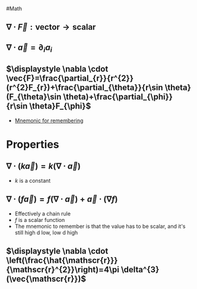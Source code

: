 #Math 
## $\displaystyle \nabla\cdot \vec{F}: \text{vector}\rightarrow \text{scalar}$
## $\displaystyle \nabla\cdot \vec{a}=\partial_{i}a_{i}$
## $\displaystyle \nabla \cdot \vec{F}=\frac{\partial_{r}}{r^{2}}(r^{2}F_{r})+\frac{\partial_{\theta}}{r\sin \theta}(F_{\theta}\sin \theta)+\frac{\partial_{\phi}}{r\sin \theta}F_{\phi}$
* [Mnemonic for remembering](http://individual.utoronto.ca/kzhu/writing/mnemonic_device.pdf)
# Properties
## $\displaystyle \nabla\cdot(k\vec{a})=k(\nabla\cdot \vec{a})$
* $\displaystyle k$ is a constant
## $\displaystyle \nabla \cdot (f\vec{a})=f(\nabla \cdot \vec{a})+\vec{a}\cdot (\nabla f)$
* Effectively a chain rule
* $\displaystyle f$ is a scalar function
* The mnemonic to remember is that the value has to be scalar, and it's still high d low, low d high
## $\displaystyle \nabla \cdot \left(\frac{\hat{\mathscr{r}}}{\mathscr{r}^{2}}\right)=4\pi \delta^{3}(\vec{\mathscr{r}})$
